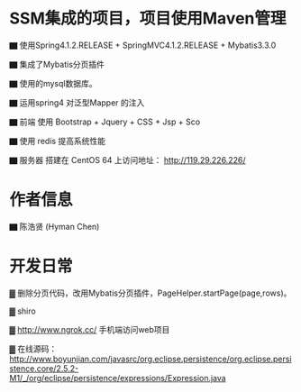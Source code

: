 #     SSM集成的项目，项目使用Maven管理

▇ 使用Spring4.1.2.RELEASE + SpringMVC4.1.2.RELEASE + Mybatis3.3.0

▇ 集成了Mybatis分页插件  

▇ 使用的mysql数据库。

▇ 运用spring4 对泛型Mapper 的注入

▇ 前端 使用 Bootstrap + Jquery + CSS + Jsp + Sco 

▇ 使用 redis 提高系统性能

▇ 服务器 搭建在 CentOS 64 上访问地址： http://119.29.226.226/






#      作者信息

▇ 陈浩贤  (Hyman Chen)



#      开发日常


▓ 删除分页代码，改用Mybatis分页插件，PageHelper.startPage(page,rows)。

▓ shiro

▓ http://www.ngrok.cc/ 手机端访问web项目

▓ 在线源码：http://www.boyunjian.com/javasrc/org.eclipse.persistence/org.eclipse.persistence.core/2.5.2-M1/_/org/eclipse/persistence/expressions/Expression.java


